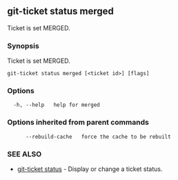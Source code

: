 ## git-ticket status merged

Ticket is set MERGED.

### Synopsis

Ticket is set MERGED.

```
git-ticket status merged [<ticket id>] [flags]
```

### Options

```
  -h, --help   help for merged
```

### Options inherited from parent commands

```
      --rebuild-cache   force the cache to be rebuilt
```

### SEE ALSO

* [git-ticket status](git-ticket_status.md)	 - Display or change a ticket status.

